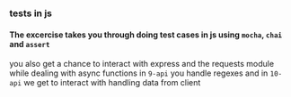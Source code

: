 ### tests in js
#### The excercise takes you through doing test cases in js using ```mocha```, ```chai``` and ```assert```
you also get a chance to interact with express and the requests module while dealing with async functions
in ```9-api``` you handle regexes and in ```10-api``` we get to interact with handling data from client